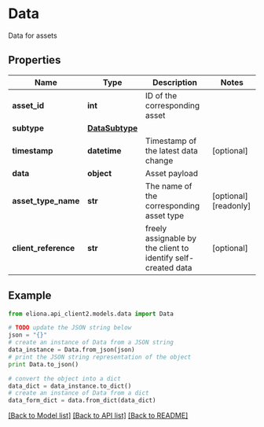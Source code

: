 # Data

Data for assets

## Properties

Name | Type | Description | Notes
------------ | ------------- | ------------- | -------------
**asset_id** | **int** | ID of the corresponding asset | 
**subtype** | [**DataSubtype**](DataSubtype.md) |  | 
**timestamp** | **datetime** | Timestamp of the latest data change | [optional] 
**data** | **object** | Asset payload | 
**asset_type_name** | **str** | The name of the corresponding asset type | [optional] [readonly] 
**client_reference** | **str** | freely assignable by the client to identify self-created data | [optional] 

## Example

```python
from eliona.api_client2.models.data import Data

# TODO update the JSON string below
json = "{}"
# create an instance of Data from a JSON string
data_instance = Data.from_json(json)
# print the JSON string representation of the object
print Data.to_json()

# convert the object into a dict
data_dict = data_instance.to_dict()
# create an instance of Data from a dict
data_form_dict = data.from_dict(data_dict)
```
[[Back to Model list]](../README.md#documentation-for-models) [[Back to API list]](../README.md#documentation-for-api-endpoints) [[Back to README]](../README.md)


